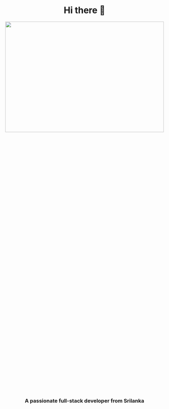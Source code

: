 <h1 align="center">Hi there 👋</h1>
<img src="https://github.com/MrbadMiro/MrbadMiro/assets/94770857/7696c56b-1fd3-429b-b90e-cd4cd954dcee" alt=""   align="center" width="100%" height="30%">

<h3 align="center">A passionate full-stack developer from Srilanka</h3>










